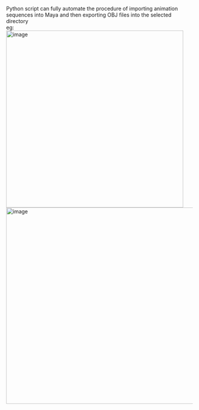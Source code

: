 Python script can fully automate the procedure of importing animation sequences into Maya and then exporting OBJ files into the selected directory  
eg:  
<img width="478" alt="image" src="https://github.com/JerryTseee/Maya_Auto_Export_OBJ/assets/126223772/49130552-05fd-41c2-b379-d6d39de9e08a">  
<img width="530" alt="image" src="https://github.com/JerryTseee/Maya_Auto_Export_OBJ/assets/126223772/8e7c79c5-7720-4d7f-80db-439236f0ae18">
